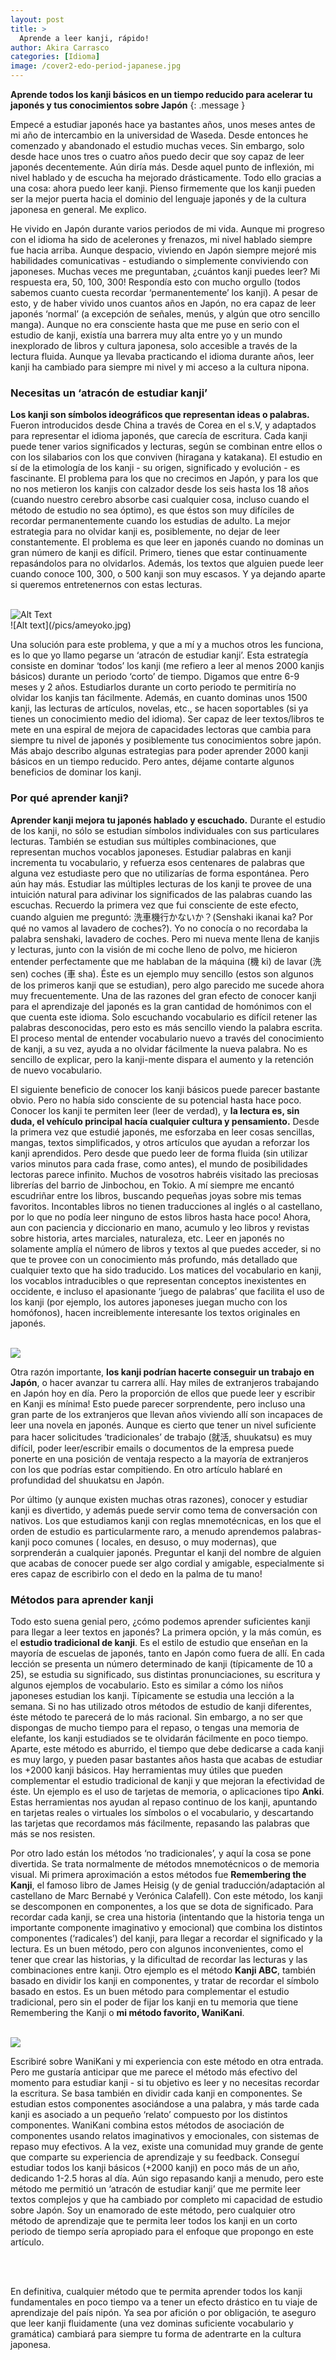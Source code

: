 ```yaml
---
layout: post
title: >
  Aprende a leer kanji, rápido! 
author: Akira Carrasco
categories: [Idioma]
image: /cover2-edo-period-japanese.jpg
---
```


**Aprende todos los kanji básicos en un tiempo reducido para acelerar tu japonés y tus conocimientos sobre Japón**
{: .message }


Empecé a estudiar japonés hace ya bastantes años, unos meses antes de mi año de intercambio en la universidad de Waseda. Desde entonces he comenzado y abandonado el estudio muchas veces. Sin embargo, solo desde hace unos tres o cuatro años puedo decir que soy capaz de leer japonés decentemente. Aún diría más. Desde aquel punto de inflexión, mi nivel hablado y de escucha ha mejorado drásticamente. Todo ello gracias a una cosa: ahora puedo leer kanji. Pienso firmemente que los kanji pueden ser la mejor puerta hacia el dominio del lenguaje japonés y de la cultura japonesa en general. Me explico.

He vivido en Japón durante varios periodos de mi vida. Aunque mi progreso con el idioma ha sido de acelerones y frenazos, mi nivel hablado siempre fue hacia arriba. Aunque despacio, viviendo en Japón siempre mejoré mis habilidades comunicativas - estudiando o simplemente conviviendo con japoneses. Muchas veces me preguntaban, ¿cuántos kanji puedes leer? Mi respuesta era, 50, 100, 300! Respondía esto con mucho orgullo (todos sabemos cuanto cuesta recordar ‘permanentemente’ los kanji). A pesar de esto, y de haber vivido unos cuantos años en Japón, no era capaz de leer japonés ‘normal’ (a excepción de señales, menús, y algún que otro sencillo manga). Aunque no era consciente hasta que me puse en serio con el estudio de kanji, existía una barrera muy alta entre yo y un mundo inexplorado de libros y cultura japonesa, solo accesible a través de la lectura fluida. Aunque ya llevaba practicando el idioma durante años, leer kanji ha cambiado para siempre mi nivel y mi acceso a la cultura nipona. 

### Necesitas un ‘atracón de estudiar kanji’

**Los kanji son símbolos ideográficos que representan ideas o palabras.** Fueron introducidos desde China a través de Corea en el s.V,  y adaptados para representar el idioma japonés, que carecía de escritura. Cada kanji puede tener varios significados y lecturas, según se combinan entre ellos o con los silabarios con los que conviven (hiragana y katakana). El estudio en sí de la etimología de los kanji - su origen, significado y evolución -  es fascinante. El problema para los que no crecimos en Japón, y para los que no nos metieron los kanjis con calzador desde los seis hasta los 18 años (cuando nuestro cerebro absorbe casi cualquier cosa, incluso cuando el método de estudio no sea óptimo), es que éstos son muy difíciles de recordar permanentemente cuando los estudias de adulto. La mejor estrategia para no olvidar kanji es, posiblemente, no dejar de leer constantemente. El problema es que leer en japonés cuando no dominas un gran número de kanji es difícil. Primero, tienes que estar continuamente repasándolos para no olvidarlos. Además, los textos que alguien puede leer cuando conoce 100, 300, o 500 kanji son muy escasos. Y ya dejando aparte si queremos entretenernos con estas lecturas. 

<br>
<img src="/pics/kanji-study.jpg" alt="Alt Text" />
<br>
![Alt text](/pics/ameyoko.jpg)

Una solución para este problema, y que a mí y a muchos otros les funciona, es lo que yo llamo pegarse un ‘atracón de estudiar kanji’. Esta estrategía consiste en dominar ‘todos’ los kanji (me refiero a leer al menos 2000 kanjis básicos) durante un periodo ‘corto’ de tiempo. Digamos que entre 6-9 meses y 2 años. Estudiarlos durante un corto periodo te permitiría no olvidar los kanjis tan fácilmente. Además, en cuanto dominas unos 1500 kanji, las lecturas de artículos, novelas, etc., se hacen soportables (si ya tienes un conocimiento medio del idioma). Ser capaz de leer textos/libros te mete en una espiral de mejora de capacidades lectoras que cambia para siempre tu nivel de japonés y posiblemente tus conocimientos sobre japón. Más abajo describo algunas estrategias para poder aprender 2000 kanji básicos en un tiempo reducido. Pero antes, déjame contarte algunos beneficios de dominar los kanji. 

### Por qué aprender kanji?

 **Aprender kanji mejora tu japonés hablado y escuchado.** Durante el estudio de los kanji, no sólo se estudian símbolos individuales con sus particulares lecturas. También se estudian sus múltiples combinaciones, que representan muchos vocablos japoneses. Estudiar palabras en kanji incrementa tu vocabulario, y refuerza esos centenares de palabras que alguna vez estudiaste pero que no utilizarías de forma espontánea. Pero aún hay más. Estudiar las múltiples lecturas de los kanji te provee de una intuición natural para adivinar los significados de las palabras cuando las escuchas. Recuerdo la primera vez que fui consciente de este efecto, cuando alguien me preguntó: 洗車機行かないか？(Senshaki ikanai ka? Por qué no vamos al lavadero de coches?). Yo no conocía o no recordaba la palabra senshaki, lavadero de coches. Pero mi nueva mente llena de kanjis y lecturas, junto con la visión de mi coche lleno de polvo, me hicieron entender perfectamente que me hablaban de la máquina (機 ki) de lavar (洗 sen) coches (車 sha). Éste es un ejemplo muy sencillo (estos son algunos de los primeros kanji que se estudian), pero algo parecido me sucede ahora muy frecuentemente. Una de las razones del gran efecto de conocer kanji para el aprendizaje del japonés es la gran cantidad de homónimos con el que cuenta este idioma. Solo escuchando vocabulario es difícil retener las palabras desconocidas, pero esto es más sencillo viendo la palabra escrita. El proceso mental de entender vocabulario nuevo a través del conocimiento de kanji, a su vez, ayuda a no olvidar fácilmente la nueva palabra. No es sencillo de explicar, pero la kanji-mente dispara el aumento y la retención de nuevo vocabulario.

El siguiente beneficio de conocer los kanji básicos puede parecer bastante obvio. Pero no había sido consciente de su potencial hasta hace poco. Conocer los kanji te permiten leer (leer de verdad), y **la lectura es, sin duda, el vehículo principal hacía cualquier cultura y pensamiento.** Desde la primera vez que estudié japonés, me esforzaba en leer cosas sencillas, mangas, textos simplificados, y otros artículos que ayudan a reforzar los kanji aprendidos. Pero desde que puedo leer de forma fluida (sin utilizar varios minutos para cada frase, como antes), el mundo de posibilidades lectoras parece infinito. Muchos de vosotros habréis visitado las preciosas librerías del barrio de Jinbochou, en Tokio. A mí siempre me encantó escudriñar entre los libros, buscando pequeñas joyas sobre mis temas favoritos. Incontables libros no tienen traducciones al inglés o al castellano, por lo que no podía leer ninguno de estos libros hasta hace poco! Ahora, aun con paciencia y diccionario en mano, acumulo y leo libros y revistas sobre historia, artes marciales, naturaleza, etc. Leer en japonés no solamente amplía el número de libros y textos al que puedes acceder, si no que te provee con un conocimiento más profundo, más detallado que cualquier texto que ha sido traducido. Los matices del vocabulario en kanji, los vocablos intraducibles o que representan conceptos inexistentes en occidente, e incluso el apasionante ‘juego de palabras’ que facilita el uso de los kanji (por ejemplo, los autores japoneses juegan mucho con los homófonos), hacen increiblemente interesante los textos originales en japonés. 

<br>
<img src="/pics/libro-kanji.jpg" alt.../>
<br>

Otra razón importante, **los kanji podrían hacerte conseguir un trabajo en Japón**, o hacer avanzar tu carrera allí. Hay miles de extranjeros trabajando en Japón hoy en día. Pero la proporción de ellos que puede leer y escribir en Kanji es mínima! Esto puede parecer sorprendente, pero incluso una gran parte de los extranjeros que llevan años viviendo allí son incapaces de leer una novela en japonés. Aunque es cierto que tener un nivel suficiente para hacer solicitudes ‘tradicionales’ de trabajo (就活, shuukatsu) es muy difícil, poder leer/escribir emails o documentos de la empresa puede ponerte en una posición de ventaja respecto a la mayoría de extranjeros con los que podrías estar compitiendo. En otro artículo hablaré en profundidad del shuukatsu en Japón. 

Por último (y aunque existen muchas otras razones), conocer y estudiar kanji es divertido, y además puede servir como tema de conversación con nativos. Los que estudiamos kanji con reglas mnemotécnicas, en los que el orden de estudio es particularmente raro, a menudo aprendemos palabras-kanji poco comunes ( locales, en desuso, o muy modernas), que sorprenderán a cualquier japonés. Preguntar el kanji del nombre de alguien que acabas de conocer puede ser algo cordial y amigable, especialmente si eres capaz de escribirlo con el dedo en la palma de tu mano!

### Métodos para aprender kanji

Todo esto suena genial pero, ¿cómo podemos aprender suficientes kanji para llegar a leer textos en japonés? La primera opción, y la más común, es el **estudio tradicional de kanji**. Es el estilo de estudio que enseñan en la mayoría de escuelas de japonés, tanto en Japón como fuera de allí. En cada lección se presenta un número determinado de kanji (típicamente de 10 a 25), se estudia su significado, sus distintas pronunciaciones, su escritura y algunos ejemplos de vocabulario. Esto es similar a cómo los niños japoneses estudian los kanji. Típicamente se estudia una lección a la semana. Si no has utilizado otros métodos de estudio de kanji diferentes, éste método te parecerá de lo más racional. Sin embargo, a no ser que dispongas de mucho tiempo para el repaso, o tengas una memoria de elefante, los kanji estudiados se te olvidarán fácilmente en poco tiempo. Aparte, este método es aburrido, el tiempo que debe dedicarse a cada kanji es muy largo, y pueden pasar bastantes años hasta que acabas de estudiar los +2000 kanji básicos. Hay herramientas muy útiles que pueden complementar el estudio tradicional de kanji y que mejoran la efectividad de éste. Un ejemplo es el uso de tarjetas de memoria, o aplicaciones tipo **Anki**. Estas herramientas nos ayudan al repaso continuo de los kanji, apuntando en tarjetas reales o virtuales los símbolos o el vocabulario, y descartando las tarjetas que recordamos más fácilmente, repasando las palabras que más se nos resisten. 

Por otro lado están los métodos ‘no tradicionales’, y aquí la cosa se pone divertida. Se trata normalmente de métodos mnemotécnicos o de memoria visual. Mi primera aproximación a estos métodos fue **Remembering the Kanji**, el famoso libro de James Heisig (y de genial traducción/adaptación al castellano de Marc Bernabé y Verónica Calafell). Con este método, los kanji se descomponen en componentes, a los que se dota de significado. Para recordar cada kanji, se crea una historia (intentando que la historia tenga un importante componente imaginativo y emocional) que combina los distintos componentes (‘radicales’) del kanji, para llegar a recordar el significado y la lectura. Es un buen método, pero con algunos inconvenientes, como el tener que crear las historias, y la dificultad de recordar las lecturas y las combinaciones entre kanji. Otro ejemplo es el método **Kanji ABC**, también basado en dividir los kanji en componentes, y tratar de recordar el símbolo basado en estos. Es un buen método para complementar el estudio tradicional, pero sin el poder de fijar los kanji en tu memoria que tiene Remembering the Kanji o **mi método favorito, WaniKani**.

<br>
<img src="/pics/wanikani.jpg" alt.../>
<br>

Escribiré sobre WaniKani y mi experiencia con este método en otra entrada. Pero me gustaría anticipar que me parece el método más efectivo del momento para estudiar kanji - si tu objetivo es leer y no necesitas recordar la escritura. Se basa también en dividir cada kanji en componentes. Se estudian estos componentes asociándose a una palabra, y más tarde cada kanji es asociado a un pequeño ‘relato’ compuesto por los distintos componentes. WaniKani combina estos métodos de asociación de componentes usando relatos imaginativos y emocionales, con sistemas de repaso muy efectivos. A la vez, existe una comunidad muy grande de gente que comparte su experiencia de aprendizaje y su feedback. Conseguí estudiar todos los kanji básicos (+2000 kanji) en poco más de un año, dedicando 1-2.5 horas al día. Aún sigo repasando kanji a menudo, pero este método me permitió un ‘atracón de estudiar kanji’ que me permite leer textos complejos y que ha cambiado por completo mi capacidad de estudio sobre Japón. Soy un enamorado de este método, pero cualquier otro método de aprendizaje que te permita leer todos los kanji en un corto periodo de tiempo sería apropiado para el enfoque que propongo en este artículo. 

<br>
<br>

En definitiva, cualquier método que te permita aprender todos los kanji fundamentales en poco tiempo va a tener un efecto drástico en tu viaje de aprendizaje del país nipón. Ya sea por afición o por obligación, te aseguro que leer kanji fluidamente (una vez dominas suficiente vocabulario y gramática) cambiará para siempre tu forma de adentrarte en la cultura japonesa. 

